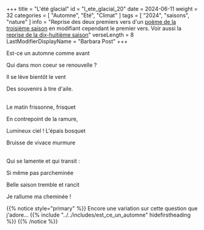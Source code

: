 +++
title = "L'été glacial"
id = "l_ete_glacial_20"
date = 2024-06-11
weight = 32
categories = [ "Automne", "Eté", "Climat" ]
tags = [ "2024", "saisons", "nature" ]
info = "Reprise des deux premiers vers d'un [poème de la troisième saison](../3_troisieme_saison/est_ce_un_automne) en modifiant cependant le premier vers. Voir aussi la [reprise de la dix-huitième saison](../18_dix_huitieme_saison/saisons)"
verseLength = 8
LastModifierDisplayName = "Barbara Post"
+++

Est-ce un automne comme avant

Qui dans mon coeur se renouvelle ?

Il se lève bientôt le vent

Des souvenirs à tire d'aile.

 \
Le matin frissonne, frisquet

En contrepoint de la ramure,

Lumineux ciel ! L'épais bosquet

Bruisse de vivace murmure

 \
Qui se lamente et qui transit :

Si même pas parcheminée

Belle saison tremble et rancit

Je rallume ma cheminée !

{{% notice style="primary" %}}
Encore une variation sur cette question que j'adore...
{{% include "../../includes/est_ce_un_automne" hidefirstheading %}}
{{% /notice %}}
